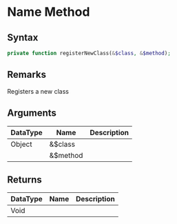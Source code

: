 # Name Method
## Syntax

```php
private function registerNewClass(&$class, &$method);
```

## Remarks

Registers a new class

## Arguments

| DataType | Name | Description |
| --- | --- | --- |
| Object | &$class | |
|  | &$method| |

## Returns

| DataType | Name | Description |
| --- | --- | --- |
| Void | | |
